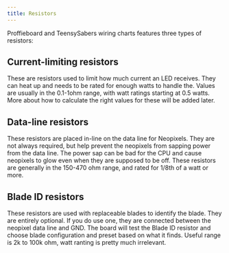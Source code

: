 ```yaml
---
title: Resistors
---
```

Proffieboard and TeensySabers wiring charts features three types of resistors:

## Current-limiting resistors

These are resistors used to limit how much current an LED receives. They can heat up and needs to be rated for enough watts to handle the. Values are usually in the 0.1-1ohm range, with watt ratings starting at 0.5 watts.
More about how to calculate the right values for these will be added later.

## Data-line resistors

These resistors are placed in-line on the data line for Neopixels. They are not always required, but help prevent the neopixels from sapping power from the data line. The power sap can be bad for the CPU and cause neopixels to glow even when they are supposed to be off. These resistors are generally in the 150-470 ohm range, and rated for 1/8th of a watt or more.

## Blade ID resistors

These resistors are used with replaceable blades to identify the blade. They are entirely optional. If you do use one, they are connected between the neopixel data line and GND. The board will test the Blade ID resistor and choose blade configuration and preset based on what it finds. Useful range is 2k to 100k ohm, watt ranting is pretty much irrelevant.

